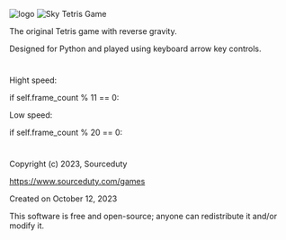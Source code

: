 ![logo](https://github.com/sourceduty/SkyTetris/assets/123030236/b54fc9e9-3a24-4eac-b16c-7367e4fe9f15)
![Sky Tetris Game](https://github.com/sourceduty/SkyTetris/assets/123030236/f566afda-8464-457c-9b95-a3c684b8cea6)

The original Tetris game with reverse gravity.

Designed for Python and played using keyboard arrow key controls.
#

Hight speed: 

if self.frame_count % 11 == 0: 

Low speed: 

if self.frame_count % 20 == 0: 
#
Copyright (c) 2023, Sourceduty

https://www.sourceduty.com/games

Created on October 12, 2023

This software is free and open-source; anyone can redistribute it and/or modify it.
